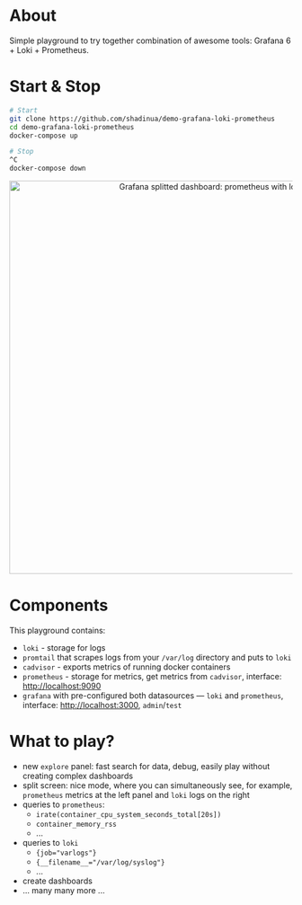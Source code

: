 # About

Simple playground to try together combination of awesome tools: Grafana 6 + Loki + Prometheus.

# Start & Stop

```bash
# Start
git clone https://github.com/shadinua/demo-grafana-loki-prometheus
cd demo-grafana-loki-prometheus
docker-compose up

# Stop
^C
docker-compose down
```

<p align="center"><img src="_pics/prometheus_loki.png" alt="Grafana splitted dashboard: prometheus with loki" width="700"></p>

# Components

This playground contains:
* `loki` - storage for logs
* `promtail` that scrapes logs from your `/var/log` directory and puts to `loki`
* `cadvisor` - exports metrics of running docker containers
* `prometheus` - storage for metrics, get metrics from `cadvisor`, interface: [http://localhost:9090](http://localhost:9090)
* `grafana` with pre-configured both datasources — `loki` and `prometheus`, interface: [http://localhost:3000](http://localhost:3000), `admin`/`test`

# What to play?

* new `explore` panel: fast search for data, debug, easily play without creating complex dashboards
* split screen: nice mode, where you can simultaneously see, for example, `prometheus` metrics at the left panel and `loki` logs on the right
* queries to `prometheus`:
  - `irate(container_cpu_system_seconds_total[20s])`
  - `container_memory_rss`
  - ...
* queries to `loki`
  - `{job="varlogs"}`
  - `{__filename__="/var/log/syslog"}`
  - ...
* create dashboards
* ... many many more ...
